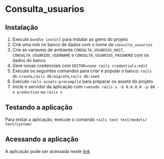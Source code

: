 # Consulta_usuarios

## Instalação

1. Execute `bundle install` para instalar as gems do projeto
2. Crie uma role no banco de dados com o nome de `consulta_usuarios`
3. Crie as variaveis de ambiente `CONSULTA_USUARIOS_HOST`, `CONSULTA_USUARIOS_USERNAME` e `CONSULTA_USUARIOS_PASSWORD` com os dados do banco
4. Gere novas credenciais com  `EDITOR=nano rails credentials:edit`
5. Execute os seguintes comandos para criar e popular o banco: `rails db:create`,`rails db:migrate`,`rails db:seed`
6. Execute `rails assets:precompile` para preparar os assets do projeto
7. Inicie o servidor da aplicação com `rvmsudo rails s -b 0.0.0.0 -p 80 -e production` ou `rails s`

## Testando a aplicação

Para testar a aplicação, execute o comando `rails test test/models/ test/system/`

## Acessando a aplicação

A aplicação pode ser acessada neste [link](http://52.73.177.118)